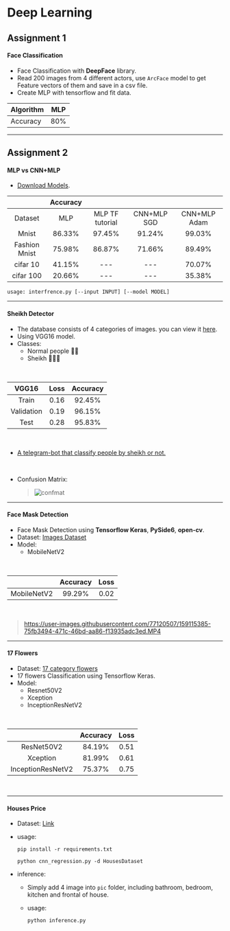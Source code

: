 # Deep Learning
## Assignment 1
#### Face Classification
- Face Classification with **DeepFace** library.
- Read 200 images from 4 different actors, use `ArcFace` model to get Feature vectors of them and save in a csv file.
- Create MLP with tensorflow and fit data.

| Algorithm | MLP |
| --------- |:---:|
| Accuracy | 80% |

---
## Assignment 2
#### MLP vs CNN+MLP

- <a href="https://drive.google.com/drive/folders/1gBmgFu9Unbmq9jR4XSnrO7h6h2YxihpW?usp=sharing">Download Models</a>.

|               | Accuracy |                 |             |              |
| :-----------: | :------: | :-------------: | :---------: | :----------: |
| Dataset       | MLP      | MLP TF tutorial | CNN+MLP SGD | CNN+MLP Adam |
| Mnist         | 86.33%   | 97.45%          | 91.24%      | 99.03%       |
| Fashion Mnist | 75.98%   | 86.87%          | 71.66%      | 89.49%       |
| cifar 10      | 41.15%   | ---             | ---         | 70.07%       |
| cifar 100     | 20.66%   | ---             | ---         | 35.38%       |


```shell
usage: interfrence.py [--input INPUT] [--model MODEL]
```
---

#### Sheikh Detector
- The database consists of 4 categories of images. you can view it <a href='#'>here</a>.
- Using VGG16 model.
- Classes:
  - Normal people 👨🏻
  - Sheikh 👳🏻‍♂️

</br>

|  VGG16               | Loss               | Accuracy          |
| :------------------: | :----------------: | :---------------: |
| Train                |  0.16              |   92.45%          |
| Validation           |  0.19              |   96.15%          |
| Test                 |  0.28              |   95.83%          |

</br>

- <a href='http://t.me/isHeSheikhbot'>A telegram-bot that classify people by sheikh or not.</a>

</br>

- Confusion Matrix:
  > ![confmat](https://user-images.githubusercontent.com/77120507/158569528-8188f50f-c95f-452d-9f2d-b16e09c4783d.png)
---
#### Face Mask Detection
- Face Mask Detection using **Tensorflow Keras**, **PySide6**, **open-cv**.
- Dataset: <a href='https://www.kaggle.com/datasets/ashishjangra27/face-mask-12k-images-dataset'>Images Dataset</a>
- Model:
  - MobileNetV2

</br>

|                      | Accuracy          | Loss              |
| :------------------: | :----------------:| :---------------: |
| MobileNetV2          |   99.29%          |  0.02             |

</br>


> https://user-images.githubusercontent.com/77120507/159115385-75fb3494-471c-46bd-aa86-f13935adc3ed.MP4

---
#### 17 Flowers
- Dataset: <a href='https://www.kaggle.com/datasets/saidakbarp/17-category-flowers'>17 category flowers</a>
- 17 flowers Classification using Tensorflow Keras.
- Model:
  - Resnet50V2
  - Xception
  - InceptionResNetV2


</br>

|                      | Accuracy          | Loss              |
| :------------------: | :----------------:| :---------------: |
| ResNet50V2           |   84.19%          |  0.51             |
| Xception             |   81.99%          |  0.61             |
| InceptionResNetV2    |   75.37%          |  0.75             |

</br>

---
#### Houses Price
- Dataset: <a href='https://github.com/emanhamed/Houses-dataset'>Link</a> 
- usage:

  ````shell
  pip install -r requirements.txt
  ````
  ````shell
  python cnn_regression.py -d HousesDataset
  ````

- inference:
  - Simply add 4 image into `pic` folder, including bathroom, bedroom, kitchen and frontal of house.
  - usage:
   
     ````shell
     python inference.py
     ````
  

